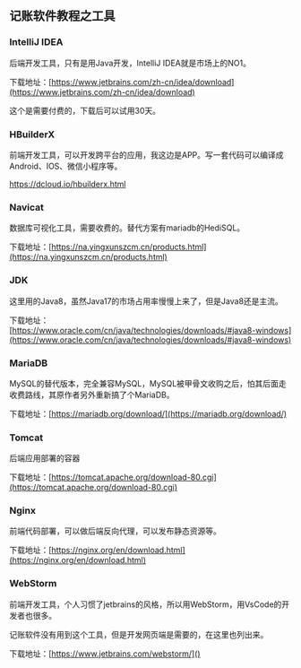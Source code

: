 ## 记账软件教程之工具
###  IntelliJ IDEA
后端开发工具，只有是用Java开发，IntelliJ IDEA就是市场上的NO1。

下载地址：[https://www.jetbrains.com/zh-cn/idea/download](https://www.jetbrains.com/zh-cn/idea/download)

这个是需要付费的，下载后可以试用30天。

### HBuilderX

前端开发工具，可以开发跨平台的应用，我这边是APP。写一套代码可以编译成Android、IOS、微信小程序等。

https://dcloud.io/hbuilderx.html

### Navicat
数据库可视化工具，需要收费的。替代方案有mariadb的HediSQL。

下载地址：[https://na.yingxunszcm.cn/products.html](https://na.yingxunszcm.cn/products.html)

### JDK
这里用的Java8，虽然Java17的市场占用率慢慢上来了，但是Java8还是主流。

下载地址：[https://www.oracle.com/cn/java/technologies/downloads/#java8-windows](https://www.oracle.com/cn/java/technologies/downloads/#java8-windows)

### MariaDB
MySQL的替代版本，完全兼容MySQL，MySQL被甲骨文收购之后，怕其后面走收费路线，其原作者另外重新搞了个MariaDB。

下载地址：[https://mariadb.org/download/](https://mariadb.org/download/)

### Tomcat

后端应用部署的容器

下载地址：[https://tomcat.apache.org/download-80.cgi](https://tomcat.apache.org/download-80.cgi)

### Nginx

前端代码部署，可以做后端反向代理，可以发布静态资源等。

下载地址：[https://nginx.org/en/download.html](https://nginx.org/en/download.html)

### WebStorm
前端开发工具，个人习惯了jetbrains的风格，所以用WebStorm，用VsCode的开发者也很多。

记账软件没有用到这个工具，但是开发网页端是需要的，在这里也列出来。

下载地址：[https://www.jetbrains.com/webstorm/]()

